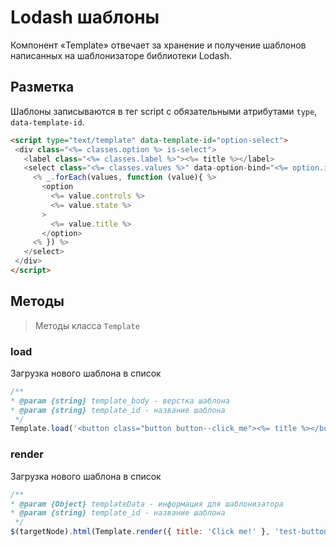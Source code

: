 # Lodash шаблоны

Компонент «Template» отвечает за хранение и получение шаблонов написанных на шаблонизаторе библиотеки Lodash.

## Разметка

Шаблоны записываются в тег script с обязательными атрибутами `type`, `data-template-id`.

```html
<script type="text/template" data-template-id="option-select">
 <div class="<%= classes.option %> is-select">
   <label class="<%= classes.label %>"><%= title %></label>
   <select class="<%= classes.values %>" data-option-bind="<%= option.id %>">
     <% _.forEach(values, function (value){ %>
       <option
         <%= value.controls %>
         <%= value.state %>
       >
         <%= value.title %>
       </option>
     <% }) %>
   </select>
 </div>
</script>
```

## Методы

> Методы класса `Template`

### load

Загрузка нового шаблона в список


```js
/**
* @param {string} template_body - верстка шаблона
* @param {string} template_id - название шаблона
 */
Template.load('<button class="button button--click_me"><%= title %></button>', 'test-button')
```


### render

Загрузка нового шаблона в список


```js
/**
* @param {Object} templateData - информация для шаблонизатора
* @param {string} template_id - название шаблона
 */
$(targetNode).html(Template.render({ title: 'Click me!' }, 'test-button' ));
```
